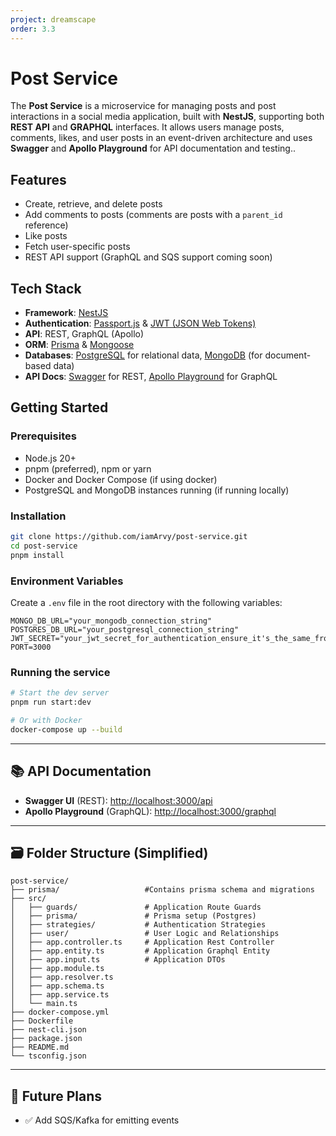 ```yaml
---
project: dreamscape
order: 3.3
---
```

# Post Service

The **Post Service** is a microservice for managing posts and post interactions in a social media application, built with **NestJS**, supporting both **REST API** and **GRAPHQL** interfaces. It allows users manage posts, comments, likes, and user posts in an event-driven architecture and uses **Swagger** and **Apollo Playground** for API documentation and testing..

## Features

- Create, retrieve, and delete posts
- Add comments to posts (comments are posts with a `parent_id` reference)
- Like posts
- Fetch user-specific posts
- REST API support (GraphQL and SQS support coming soon)

## Tech Stack

* **Framework**: [NestJS](https://nestjs.com/)
* **Authentication**: [Passport.js](https://www.passportjs.org/) & [JWT (JSON Web Tokens)](https://jwt.io/)
* **API**: REST, GraphQL (Apollo)
* **ORM**: [Prisma](https://www.prisma.io/) & [Mongoose](https://www.mongoose.org/)
* **Databases**: [PostgreSQL](https://www.postgresql.org/) for relational data, [MongoDB](https://www.mongodb.org/) (for document-based data)
* **API Docs**: [Swagger](https://swagger.org) for REST, [Apollo Playground](https://apollo.org) for GraphQL

## Getting Started

### Prerequisites

- Node.js 20+
- pnpm (preferred), npm or yarn
- Docker and Docker Compose (if using docker)
- PostgreSQL and MongoDB instances running (if running locally)

### Installation

```bash
git clone https://github.com/iamArvy/post-service.git
cd post-service
pnpm install
```
### Environment Variables

Create a `.env` file in the root directory with the following variables:

```
MONGO_DB_URL="your_mongodb_connection_string"
POSTGRES_DB_URL="your_postgresql_connection_string"
JWT_SECRET="your_jwt_secret_for_authentication_ensure_it's_the_same_from_auth_service"
PORT=3000
```
### Running the service

```bash
# Start the dev server
pnpm run start:dev

# Or with Docker
docker-compose up --build
```

---

## 📚 API Documentation

* **Swagger UI** (REST): [http://localhost:3000/api](http://localhost:3000/api)
* **Apollo Playground** (GraphQL): [http://localhost:3000/graphql](http://localhost:3000/graphql)

---

## 🗃️ Folder Structure (Simplified)

```
post-service/
├── prisma/                   #Contains prisma schema and migrations
├── src/
│   ├── guards/               # Application Route Guards
│   ├── prisma/               # Prisma setup (Postgres)
│   ├── strategies/           # Authentication Strategies
│   ├── user/                 # User Logic and Relationships
│   ├── app.controller.ts     # Application Rest Controller
│   ├── app.entity.ts         # Application Graphql Entity
│   ├── app.input.ts          # Application DTOs
│   ├── app.module.ts
│   ├── app.resolver.ts
│   ├── app.schema.ts
│   ├── app.service.ts
│   └── main.ts
├── docker-compose.yml
├── Dockerfile
├── nest-cli.json
├── package.json
├── README.md
└── tsconfig.json
```

---

## 🧱 Future Plans

* ✅ Add SQS/Kafka for emitting events